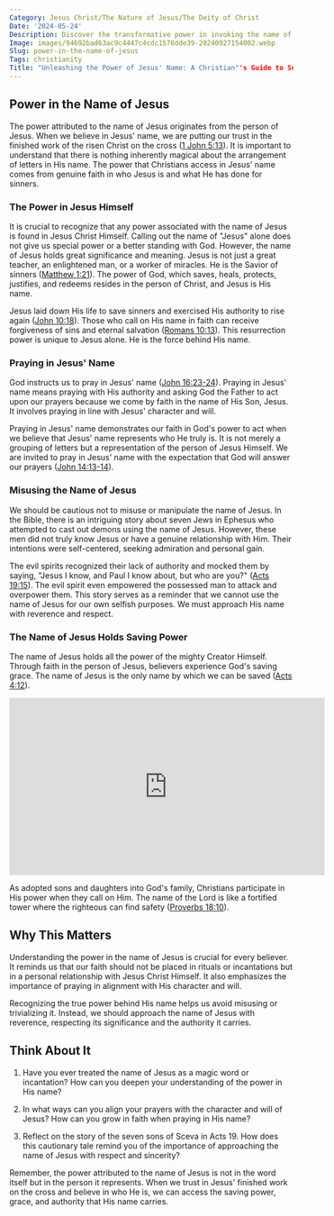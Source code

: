 ```yaml
---
Category: Jesus Christ/The Nature of Jesus/The Deity of Christ
Date: '2024-05-24'
Description: Discover the transformative power in invoking the name of Jesus. Unleash spiritual strength and experience divine intervention through faith and prayer in this enlightening article.
Image: images/94692bad63ac9c4447c4cdc1576dde39-20240927154002.webp
Slug: power-in-the-name-of-jesus
Tags: christianity
Title: "Unleashing the Power of Jesus' Name: A Christian"'s Guide to Supernatural Authority'
---
```


## Power in the Name of Jesus

The power attributed to the name of Jesus originates from the person of Jesus. When we believe in Jesus' name, we are putting our trust in the finished work of the risen Christ on the cross ([1 John 5:13](https://www.bibleref.com/1-John/5/1-John-5-13.html)). It is important to understand that there is nothing inherently magical about the arrangement of letters in His name. The power that Christians access in Jesus' name comes from genuine faith in who Jesus is and what He has done for sinners.

### The Power in Jesus Himself

It is crucial to recognize that any power associated with the name of Jesus is found in Jesus Christ Himself. Calling out the name of "Jesus" alone does not give us special power or a better standing with God. However, the name of Jesus holds great significance and meaning. Jesus is not just a great teacher, an enlightened man, or a worker of miracles. He is the Savior of sinners ([Matthew 1:21](https://www.bibleref.com/Matthew/1/Matthew-1-21.html)). The power of God, which saves, heals, protects, justifies, and redeems resides in the person of Christ, and Jesus is His name.

Jesus laid down His life to save sinners and exercised His authority to rise again ([John 10:18](https://www.bibleref.com/John/10/John-10-18.html)). Those who call on His name in faith can receive forgiveness of sins and eternal salvation ([Romans 10:13](https://www.bibleref.com/Romans/10/Romans-10-13.html)). This resurrection power is unique to Jesus alone. He is the force behind His name.

### Praying in Jesus' Name

God instructs us to pray in Jesus' name ([John 16:23-24](https://www.bibleref.com/John/16/John-16-23.html)). Praying in Jesus' name means praying with His authority and asking God the Father to act upon our prayers because we come by faith in the name of His Son, Jesus. It involves praying in line with Jesus' character and will.

Praying in Jesus' name demonstrates our faith in God's power to act when we believe that Jesus' name represents who He truly is. It is not merely a grouping of letters but a representation of the person of Jesus Himself. We are invited to pray in Jesus' name with the expectation that God will answer our prayers ([John 14:13-14](https://www.bibleref.com/John/14/John-14-13.html)).

### Misusing the Name of Jesus

We should be cautious not to misuse or manipulate the name of Jesus. In the Bible, there is an intriguing story about seven Jews in Ephesus who attempted to cast out demons using the name of Jesus. However, these men did not truly know Jesus or have a genuine relationship with Him. Their intentions were self-centered, seeking admiration and personal gain.

The evil spirits recognized their lack of authority and mocked them by saying, "Jesus I know, and Paul I know about, but who are you?" ([Acts 19:15](https://www.bibleref.com/Acts/19/Acts-19-15.html)). The evil spirit even empowered the possessed man to attack and overpower them. This story serves as a reminder that we cannot use the name of Jesus for our own selfish purposes. We must approach His name with reverence and respect.

### The Name of Jesus Holds Saving Power

The name of Jesus holds all the power of the mighty Creator Himself. Through faith in the person of Jesus, believers experience God's saving grace. The name of Jesus is the only name by which we can be saved ([Acts 4:12](https://www.bibleref.com/Acts/4/Acts-4-12.html)).


<iframe width="560" height="315" src="https://www.youtube.com/embed/HwEXH-jIsgA" frameborder="0" allow="autoplay; encrypted-media" allowfullscreen></iframe>


As adopted sons and daughters into God's family, Christians participate in His power when they call on Him. The name of the Lord is like a fortified tower where the righteous can find safety ([Proverbs 18:10](https://www.bibleref.com/Proverbs/18/Proverbs-18-10.html)).

## Why This Matters

Understanding the power in the name of Jesus is crucial for every believer. It reminds us that our faith should not be placed in rituals or incantations but in a personal relationship with Jesus Christ Himself. It also emphasizes the importance of praying in alignment with His character and will.

Recognizing the true power behind His name helps us avoid misusing or trivializing it. Instead, we should approach the name of Jesus with reverence, respecting its significance and the authority it carries.

## Think About It

1. Have you ever treated the name of Jesus as a magic word or incantation? How can you deepen your understanding of the power in His name?

2. In what ways can you align your prayers with the character and will of Jesus? How can you grow in faith when praying in His name?

3. Reflect on the story of the seven sons of Sceva in Acts 19. How does this cautionary tale remind you of the importance of approaching the name of Jesus with respect and sincerity?

Remember, the power attributed to the name of Jesus is not in the word itself but in the person it represents. When we trust in Jesus' finished work on the cross and believe in who He is, we can access the saving power, grace, and authority that His name carries.